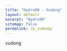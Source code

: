 ```yaml
---
title: "Hydro90 - Xudong"
layout: default
excerpt: "Hydro90"
sitemap: false
permalink: /p_xudong/
---
```


xudong 

